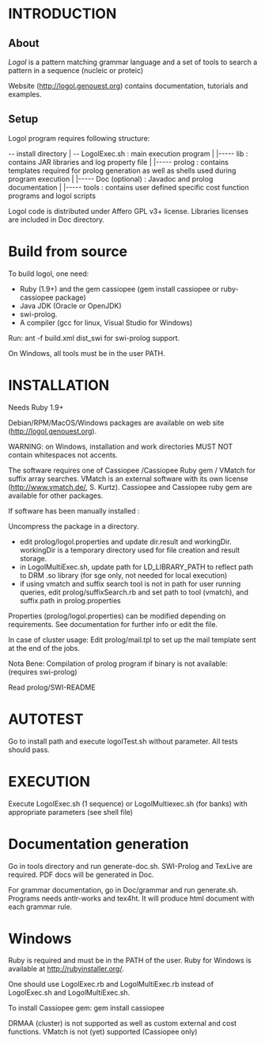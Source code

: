 
# INTRODUCTION 

## About

*Logol* is a pattern matching grammar language and a set of tools to search a pattern in a sequence (nucleic or proteic)

Website (http://logol.genouest.org) contains documentation, tutorials and examples.

## Setup

Logol program requires following structure:

-- install directory
      |
      -- LogolExec.sh : main execution program
      |
      |----- lib   : contains JAR libraries and log property file
      |
      |----- prolog : contains templates required for prolog generation as well as shells used during program execution
      |
      |----- Doc (optional) : Javadoc and prolog documentation
      |
      |----- tools : contains user defined specific cost function programs and logol scripts

Logol code is distributed under Affero GPL v3+ license. Libraries licenses are
included in Doc directory.

# Build from source

To build logol, one need:
 - Ruby (1.9+) and the gem cassiopee (gem install cassiopee or ruby-cassiopee package)
 - Java JDK (Oracle or OpenJDK)
 - swi-prolog.
 - A compiler (gcc for linux, Visual Studio for Windows)
 
Run:
ant -f build.xml dist_swi for swi-prolog support.

On Windows, all tools must be in the user PATH.


# INSTALLATION

Needs Ruby 1.9+

Debian/RPM/MacOS/Windows packages are available on web site (http://logol.genouest.org).

WARNING: on Windows, installation and work directories MUST NOT contain whitespaces not accents.

The software requires one of Cassiopee /Cassiopee Ruby gem / VMatch for suffix array searches. VMatch is an external software with its own license (http://www.vmatch.de/, S. Kurtz).
Cassiopee and Cassiopee ruby gem are available for other packages.


If software has been manually installed :

Uncompress the package in a directory.
- edit prolog/logol.properties and update dir.result and workingDir. workingDir is a temporary directory used for file creation and result storage.
- in LogolMultiExec.sh, update path for LD_LIBRARY_PATH to reflect path to DRM .so library (for sge only, not needed for local execution)
- if using vmatch and suffix search tool is not in path for user running queries, edit prolog/suffixSearch.rb and set path to tool (vmatch), and suffix.path in prolog.properties


Properties (prolog/logol.properties) can be modified depending on requirements. See documentation for further info or edit the file.

In case of cluster usage:
Edit prolog/mail.tpl to set up the mail template sent at the end of the jobs.

Nota Bene:
Compilation of prolog program if binary is not available: (requires swi-prolog)

Read prolog/SWI-README

# AUTOTEST

Go to install path and execute logolTest.sh without parameter. All tests should pass.

# EXECUTION

Execute LogolExec.sh (1 sequence) or LogolMultiexec.sh (for banks) with appropriate parameters (see shell file)


# Documentation generation

Go in tools directory and run generate-doc.sh. SWI-Prolog and TexLive are required.
PDF docs will be generated in Doc.

For grammar documentation, go in Doc/grammar and run generate.sh. Programs needs antlr-works and tex4ht.
It will produce html document with each grammar rule.

# Windows

Ruby is required and must be in the PATH of the user. Ruby for Windows is available at http://rubyinstaller.org/.

One should use LogolExec.rb and LogolMultiExec.rb instead of LogolExec.sh and LogolMultiExec.sh.

To install Cassiopee gem: gem install cassiopee

DRMAA (cluster) is not supported as well as custom external and cost functions.
VMatch is not (yet) supported (Cassiopee only)
